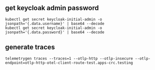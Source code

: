## get keycloak admin password
```
kubectl get secret keycloak-initial-admin -o jsonpath='{.data.username}' | base64 --decode
kubectl get secret keycloak-initial-admin -o jsonpath='{.data.password}' | base64 --decode
```

## generate traces
```
telemetrygen traces --traces=1 --otlp-http --otlp-insecure --otlp-endpoint=otlp-http-otel-client-route-test.apps-crc.testing
```

